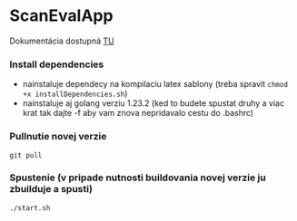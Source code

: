 # ScanEvalApp

Dokumentácia dostupná [TU](https://docs.google.com/document/d/1oPEVyG-Ius-a9JKvhcH9mh4ZzbzJkZ4PRGxit0UCV0w/edit?usp=sharing)

### Install dependencies
- nainstaluje dependecy na kompilaciu latex sablony (treba spravit `chmod +x installDependencies.sh`)
- nainstaluje aj golang verziu 1.23.2 (ked to budete spustat druhy a viac krat tak dajte -f aby vam znova nepridavalo cestu do .bashrc)

### Pullnutie novej verzie
`git pull` 

### Spustenie (v pripade nutnosti buildovania novej verzie ju zbuilduje a spusti)
`./start.sh` 
